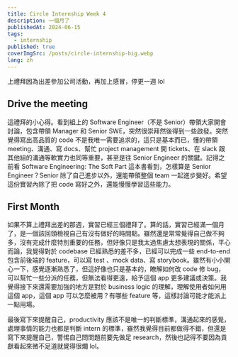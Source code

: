 ```yaml
---
title: Circle Internship Week 4
description: 一個月了
publishedAt: 2024-06-15
tags:
  - internship
published: true
coverImgSrc: /posts/circle-internship-big.webp
lang: zh
---
```

上禮拜因為出差參加公司活動，再加上感冒，停更一週 lol

## Drive the meeting

這禮拜的小心得。看到組上的 Software Engineer（不是 Senior）帶領大家開會討論，包含帶領 Manager 和 Senior SWE，突然很崇拜然後得到一些啟發。突然覺得寫出高品質的 code 不是我唯一需要追求的，這只是基本而已，懂的帶領 meeting、溝通、寫 docs、幫忙 project management 開 tickets、在 slack 跟其他組的溝通等軟實力也同等重要，甚至是往 Senior Engineer 的關鍵。記得之前看 Software Engineering: The Soft Part 這本書看到，怎樣算是 Senior Engineer？Senior 除了自己進步以外，還能帶領整個 team 一起進步變好。希望這份實習內除了把 code 寫好之外，還能慢慢學習這些能力。

## First Month

如果不算上禮拜出差的那週，實習已經三個禮拜了。算的話，實習已經滿一個月了，是一個該回頭檢視自己有沒有做好的時間點。雖然還是常常覺得自己做不夠多，沒有完成什麼特別重要的任務，但好像只是我太過焦慮太想表現的關係，平心而論，我覺得對於 codebase 已經熟悉的差不多，已經可以完成一些 end-to-end 包含前後端的 feature，可以寫 test 、mock data、寫 storybook。雖然有小小開心一下，感覺逐漸熟悉了，但這好像也只是基本的，瞭解如何改 code 修 bug，可以幫忙一些分派的任務，但無法看得更遠，給予這個 app 更多建議或決策。我覺得接下來還需要加強的地方是對於 business logic 的理解，理解使用者如何用這個 app，這個 app 可以怎麼被用？有哪些 feature 等，這樣討論可能才能派上一點用場。

最後寫下來提醒自己，productivity 應該不是唯一的判斷標準，溝通起來的感覺，處理事情的能力也都是判斷 intern 的標準，雖然我覺得目前都做得不錯，但還是寫下來提醒自己，警惕自己問問題前要先做足 research，然後也記得不要因為貢獻看起來微不足道就覺得很爛 lol。
